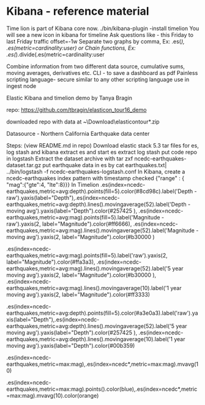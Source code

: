 # Kibana - reference material
 Time lion is part of Kibana core now.
./bin/kibana-plugin -install timelion
You will see a new icon in kibana for timeline
 Ask questions like - this Friday to last Friday
 traffic
 offset=-1w
 Separate two graphs by comma,
 Ex: .es(*), .es(metric=cardinality:user)
 or Chain functions, Ex:
 .es(*).divide(.es(metric=cardinality:user
  
Combine information from two different data source, cumulative sums, moving averages,
 derivatives etc.
CLI - to save a dashboard as pdf
Painless scripting language-
 secure
 similar to any other scripting language
 use in ingest node

Elastic Kibana and timelion demo
by Tanya Bragin

repo: 
https://github.com/tbragin/elasticon_tour16_demo

downloaded repo with data at ~\Download\elasticontour*.zip

Datasource - Northern California Earthquake data center

Steps: (view README.md in repo)
Download elastic stack 5.3  tar files for es, log stash and kibana
extract es and start es
extract log stash
put code repo in logstash
Extract the dataset archive with tar zxf ncedc-earthquakes-dataset.tar.gz
put earthquake data in es by cat earthquakes.txt| ../bin/logstash -f ncedc-earthquakes-logstash.conf
In Kibana, create a ncedc-earthquakes index pattern with timestamp checked
{"range" : { "mag":{"gte":4, "lte":8}}}
In Timelion
.es(index=ncedc-earthquakes,metric=avg:depth).points(fill=5).color(#8cd98c).label('Depth - raw').yaxis(label="Depth"),.es(index=ncedc-earthquakes,metric=avg:depth).lines().movingaverage(52).label('Depth - moving avg').yaxis(label="Depth").color(#257425 ), .es(index=ncedc-earthquakes,metric=avg:mag).points(fill=5).label('Magnitude - raw').yaxis(2, label="Magnitude").color(#ff6666), .es(index=ncedc-earthquakes,metric=avg:mag).lines().movingaverage(52).label('Magnitude - moving avg').yaxis(2, label="Magnitude").color(#b30000 )

.es(index=ncedc-earthquakes,metric=avg:mag).points(fill=5).label('raw').yaxis(2, label="Magnitude").color(#ffa3a3), .es(index=ncedc-earthquakes,metric=avg:mag).lines().movingaverage(52).label('5 year moving avg').yaxis(2, label="Magnitude").color(#b30000 ), .es(index=ncedc-earthquakes,metric=avg:mag).lines().movingaverage(10).label('1 year moving avg').yaxis(2, label="Magnitude").color(#ff3333)

.es(index=ncedc-earthquakes,metric=avg:depth).points(fill=5).color(#a3e0a3).label('raw').yaxis(label="Depth"),.es(index=ncedc-earthquakes,metric=avg:depth).lines().movingaverage(52).label('5 year moving avg').yaxis(label="Depth").color(#257425 ), .es(index=ncedc-earthquakes,metric=avg:depth).lines().movingaverage(10).label('1 year moving avg').yaxis(label="Depth").color(#00b359)


.es(index=ncedc-earthquakes,metric=max:mag),.es(index=ncedc*,metric=max:mag).mvavg(10)


.es(index=ncedc-earthquakes,metric=max:mag).points().color(blue),.es(index=ncedc*,metric=max:mag).mvavg(10).color(orange)
 
